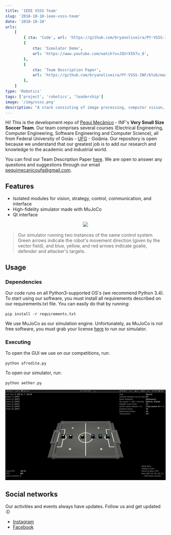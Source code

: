```yaml
---
title: 'IEEE VSSS Team'
slug: '2018-10-10-ieee-vsss-team'
date: '2018-10-10'
urls:
    [
        { cta: 'Code', url: 'https://github.com/bryanoliveira/PY-VSSS-INF' },
        {
            cta: 'Simulator Demo',
            url: 'https://www.youtube.com/watch?v=JQVrX5h7u_8',
        },
        {
            cta: 'Team Description Paper',
            url: 'https://github.com/bryanoliveira/PY-VSSS-INF/blob/master/docs/TDP%20VSSS%20INF%202018.pdf',
        },
    ]
type: 'Robotics'
tags: ['project', 'robotics', 'leadership']
image: '/img/vsss.png'
description: "A stack consisting of image processing, computer vision, team coordination, navigation, control and communication software to compete in the 2018's Latin-American Robotics Competition for the Pequi Mecânico UFG - INF's team."
---
```


Hi! This is the development repo of [Pequi Mecânico](https://www.facebook.com/NucleoPMec/) - INF's **Very Small Size Soccer Team**. Our team comprises several courses (Electrical Engineering, Computer Engineering, Software Engineering and Computer Science), all from Federal University of Goiás - [UFG](https://www.ufg.br/) - Goiânia. Our repository is open because we understand that our greatest job is to add our research and knowledge to the academic and industrial world.

You can find our Team Description Paper [here](https://github.com/bryanoliveira/PY-VSSS-INF/blob/master/docs/TDP%20VSSS%20INF%202018.pdf). We are open to answer any questions and suggestions through our email pequimecanicoufg@gmail.com.

## Features

-   Isolated modules for vision, strategy, control, communication, and interface
-   High-fidelity simulator made with MuJoCo
-   Qt interface

<div align="center">
    <a href="https://www.youtube.com/watch?v=JQVrX5h7u_8">
        <img class="text-img mw-100" src="https://github.com/bryanoliveira/PY-VSSS-INF/raw/master/docs/images/Simulator.gif"/>
    </a>
</div>

> Our simulator running two instances of the same control system. Green arrows indicate the robot's movement direction (given by the vector field), and blue, yellow, and red arrows indicate goalie, defender and attacker's targets.

## Usage

### Dependencies

Our code runs on all Python3-supported OS's (we recommend Python 3.4). To start using our software, you must install all requirements described on our requirements.txt file. You can easily do that by running:

`pip install -r requirements.txt`

We use MuJoCo as our simulation engine. Unfortunately, as MuJoCo is not free software, you must grab your license [here](https://www.roboti.us/license.html) to run our simulator.

### Executing

To open the GUI we use on our competitions, run:

`python afrodite.py`

To open our simulator, run:

`python aether.py`

<div align="center">
    <a href="https://www.youtube.com/watch?v=UBV4qlAJ-sc">
        <img class="text-img mw-100" src="https://github.com/bryanoliveira/PY-VSSS-INF/raw/master/docs/images/Kick.gif"/>
    </a>
</div>

## Social networks

Our activities and events always have updates. Follow us and get updated :D

-   [Instagram](https://www.instagram.com/pequimecanico/)
-   [Facebook](https://www.facebook.com/NucleoPMec)
